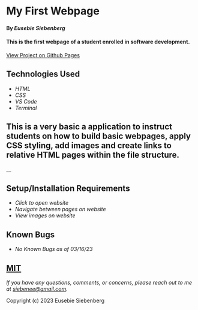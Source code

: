 # My First Webpage

#### By _**Eusebie Siebenberg**_

#### This is the first webpage of a student enrolled in software development.
[View Project on Github Pages](https://eusebiedev.github.io/my-first-webpage/)

## Technologies Used

* _HTML_
* _CSS_
* _VS Code_
* _Terminal_

## This is a very basic a application to instruct students on how to build basic webpages, apply CSS styling, add images and create links to relative HTML pages within the file structure.

__

## Setup/Installation Requirements

* _Click to open website_
* _Navigate between pages on website_
* _View images on website_

## Known Bugs

* _No Known Bugs as of 03/16/23_


## [MIT](https://opensource.org/license/mit/)

_If you have any questions, comments, or concerns, please reach out to me at siebenee@gmail.com._

Copyright (c) 2023 Eusebie Siebenberg